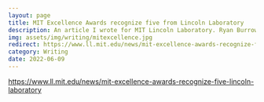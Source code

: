 ```yaml
---
layout: page
title: MIT Excellence Awards recognize five from Lincoln Laboratory 
description: An article I wrote for MIT Lincoln Laboratory. Ryan Burrow, Ngaire Underhill, Curran Schiefelbein, Johnnie Woo, and Robert Boston were honored for their efforts in fulfilling MIT's goals, values, and mission.
img: assets/img/writing/mitexcellence.jpg
redirect: https://www.ll.mit.edu/news/mit-excellence-awards-recognize-five-lincoln-laboratory
category: Writing
date: 2022-06-09
---
```


https://www.ll.mit.edu/news/mit-excellence-awards-recognize-five-lincoln-laboratory
